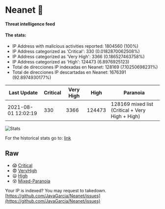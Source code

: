 # Neanet :hocho:
#### Threat intelligence feed
#### The stats:

- IP Address with malicious activities reported: 1804560 (100%)
- IP Address categorized as 'Critical':  330 (0.0182870062508%)
- IP Address categorized as 'Very High':  3366 (0.186527463758%)
- IP Address categorized as 'High':  124473 (6.8976925123)
- Total de direcciones IP indexadas en Neanet:  128169 (7.10250698231%)
- Total de direcciones IP descartadas en Neanet:  1676391 (92.8974930177%)

| Last Update | Critical | Very High | High | Paranoia |
| --- | --- | --- | --- | --- |
| 2021-08-01 12:02:19 | 330 | 3366 | 124473 | 128169 mixed list (Critical + Very High + High)|

![Stats](https://docs.google.com/spreadsheets/d/e/2PACX-1vSnaNMIXVabIpDJjufMlzH7poXnshF3mgd8Is1g9ytUEzVsP5my4Trn8f-xkoLLQ38xpL3HtmUexLo6/pubchart?oid=501124687&format=image)

For the historical stats go to: [link](/stats.csv)
## Raw
- :scream: [Critical](https://raw.githubusercontent.com/JavaGarcia/Neanet/master/blacklists/neanet_critical.txt)
- :fearful: [VeryHigh](https://raw.githubusercontent.com/JavaGarcia/Neanet/master/blacklists/neanet_veryHigh.txtt)
- :frowning: [High](https://raw.githubusercontent.com/JavaGarcia/Neanet/master/blacklists/neanet_high.txt)
- :dizzy_face: [Mixed-Paranoia](https://raw.githubusercontent.com/JavaGarcia/Neanet/master/blacklists/neanet_all.txt)


Your IP is indexed? You may request to takedown. [https://github.com/JavaGarcia/Neanet/issues](https://github.com/JavaGarcia/Neanet/issues)































































































































































































































































































































































































































































































































































































































































































































































































































































































































































































































































































































































































































































































































































































































































































































































































































































































































































































































































































































































































































































































































































































































































































































































































































































































































































































































































































































































































































































































































































































































































































































































































































































































































































































































































































































































































































































































































































































































































































































































































































































































































































































































































































































































































































































































































































































































































































































































































































































































































































































































































































































































































































































































































































































































































































































































































































































































































































































































































































































































































































































































































































































































































































































































































































































































































































































































































































































































































































































































































































































































































































































































































































































































































































































































































































































































































































































































































































































































































































































































































































































































































